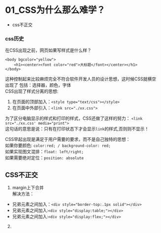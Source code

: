# 01_CSS为什么那么难学？
* css不正交
### css历史
在CSS出现之前，网页如果写样式是什么样？
```
<body bgcolor="yellow">
    <h1><center><font color="red">大标题</font></center></h1>
</body>
```
这种控制起来比较麻烦完全不符合软件开发人员的设计思想，这时候CSS就横空出现了
包括：选择器，颜色，字体<br>
CSS出现了样式分离的思想:
1. 在页面的顶部加入：`<style type="text/css"></style>`
2. 在页面中外部引入：`<link src="./xx.css">`

为了区分电脑显示的样式和打印的样式，CSS还做了这样的努力：
`<link src="./xx.css' media="print">`</br>
这句话的意思是说：只有在打印状态下才会显示`link`的样式,否则则不显示！

CSS早起出现是满足于用户需要的要求，而不是自己独特的思想：<br>
如果你要颜色: `color:red; / background-color: red;`<br>
如果实现图文混排：`float: left/right;`<br>
如果需要绝对定位：`position: absolute`<br>

## CSS不正交
1. margin上下合并<br>
解决方法：<br>
* 兄弟元素之间加入：`<div style="border-top:.1px solid"></div>`
* 兄弟元素之间加入:`<div style="display:table;"></div>`
* 兄弟元素之间加入:`<div style="display:flex;"></div>`

2. 